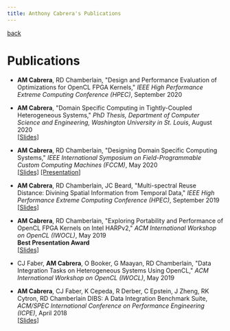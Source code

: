 ```yaml
---
title: Anthony Cabrera's Publications
---
```


[back](/)

# Publications

- **AM Cabrera**, RD Chamberlain, "Design and Performance Evaluation of
Optimizations for OpenCL FPGA Kernels,"
*IEEE High Performance Extreme Computing Conference (HPEC)*, 
September 2020

- **AM Cabrera**, "Domain Specific Computing in Tightly-Coupled Heterogeneous
  Systems,"
*PhD Thesis, Department of Computer Science and Engineering, Washington University 
in St. Louis*, 
August 2020<br/>
[\[Slides\]](/assets/presentations/c_dissdefense20_pres.pdf)

- **AM Cabrera**, RD Chamberlain, 
"Designing Domain Specific Computing Systems," 
*IEEE International Symposium on Field-Programmable Custom Computing  Machines 
(FCCM)*, 
May 2020<br/>
[\[Slides\]](/assets/presentations/cc_fccm20_pres.pdf)
[\[Presentation\]](https://wustl.app.box.com/s/f9dajy6pn0o6s67vmwsxgzurn03ut9bq)

- **AM Cabrera**, RD Chamberlain, JC Beard,
"Multi-spectral Reuse Distance: Divining Spatial Information from Temporal 
Data," 
*IEEE High Performance Extreme Computing Conference (HPEC)*,
September 2019<br/>
[\[Slides\]](/assets/presentations/ccb_hpec19_pres.pdf)

- **AM Cabrera**, RD Chamberlain,
"Exploring Portability and Performance of OpenCL FPGA Kernels on Intel HARPv2,"
*ACM International Workshop on OpenCL (IWOCL)*,
May 2019<br/>
**Best Presentation Award**<br/>
[\[Slides\]](/assets/presentations/cc_iwocl19_pres.pdf)

- CJ Faber, **AM Cabrera**, O Booker, G Maayan, RD Chamberlain, 
"Data Integration Tasks on Heterogeneous Systems Using OpenCL," 
*ACM International Workshop on OpenCL (IWOCL)*,
May 2019<br/>

- **AM Cabrera**, CJ Faber, K Cepeda, R Derber, C Epstein, J Zheng, RK Cytron, 
RD Chamberlain 
DIBS: A Data Integration Benchmark Suite,
*ACM/SPEC International Conference on Performance Engineering (ICPE)*,
April 2018<br/>
[\[Slides\]](/assets/presentations/cfcdezcc_icpe18_pres.pdf)
